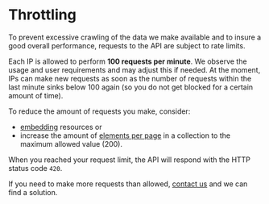 # Throttling

To prevent excessive crawling of the data we make available and to insure a good overall performance,
requests to the API are subject to rate limits.

Each IP is allowed to perform **100 requests per minute**. We observe the usage and user requirements
and may adjust this if needed. At the moment, IPs can make new requests as soon as the number of
requests within the last minute sinks below 100 again (so you do not get blocked for a certain amount
of time).

To reduce the amount of requests you make, consider:

* [embedding](version1/embedding.md) resources or
* increase the amount of [elements per page](version1/pagination.md) in a collection to the maximum
  allowed value (200).

When you reached your request limit, the API will respond with the HTTP status code ``420``.

If you need to make more requests than allowed, [contact us](http://www.speedrun.com/about) and we
can find a solution.
